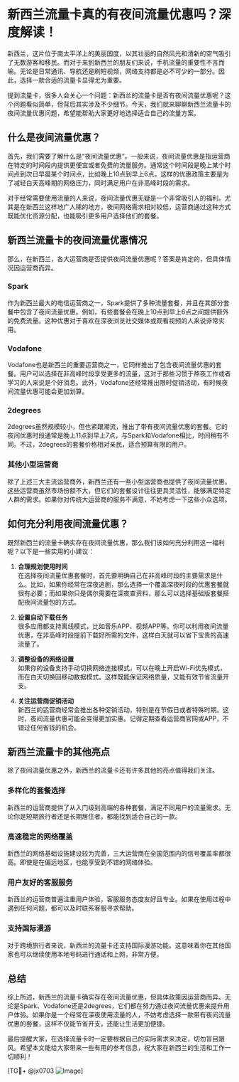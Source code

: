 # 新西兰流量卡真的有夜间流量优惠吗？深度解读！

新西兰，这片位于南太平洋上的美丽国度，以其壮丽的自然风光和清新的空气吸引了无数游客和移民。而对于来到新西兰的朋友们来说，手机流量的重要性不言而喻。无论是日常通讯、导航还是刷短视频，网络支持都是必不可少的一部分。因此，选择一款合适的流量卡显得尤为重要。

提到流量卡，很多人会关心一个问题：新西兰的流量卡是否有夜间流量优惠呢？这个问题看似简单，但背后其实涉及不少细节。今天，我们就来聊聊新西兰流量卡的夜间流量优惠问题，希望能帮助大家更好地选择适合自己的流量方案。

## 什么是夜间流量优惠？

首先，我们需要了解什么是“夜间流量优惠”。一般来说，夜间流量优惠是指运营商在特定的时间段内提供更便宜或者免费的流量服务。通常这个时间段是晚上某个时间点到次日早晨某个时间点，比如晚上10点到早上6点。这样的优惠政策主要是为了减轻白天高峰期的网络压力，同时满足用户在非高峰时段的需求。

对于经常需要使用流量的人来说，夜间流量优惠无疑是一个非常吸引人的福利。尤其是在新西兰这样地广人稀的地方，夜间网络需求相对较低，运营商通过这种方式既能优化资源分配，也能吸引更多用户选择他们的套餐。

## 新西兰流量卡的夜间流量优惠情况

那么，在新西兰，各大运营商是否提供夜间流量优惠呢？答案是肯定的，但具体情况因运营商而异。

### Spark
作为新西兰最大的电信运营商之一，Spark提供了多种流量套餐，并且在其部分套餐中包含了夜间流量优惠。例如，有些套餐会在晚上10点到早上6点之间提供额外的免费流量。这种优惠对于喜欢在深夜浏览社交媒体或观看视频的人来说非常实用。

### Vodafone
Vodafone也是新西兰的重要运营商之一，它同样推出了包含夜间流量优惠的套餐。用户可以选择在非高峰时段享受更多的流量，这对于那些习惯于熬夜工作或者学习的人来说是个好消息。此外，Vodafone还经常推出限时促销活动，有时候夜间流量优惠可能会更加划算。

### 2degrees
2degrees虽然规模较小，但也紧跟潮流，推出了带有夜间流量优惠的套餐。它的夜间优惠时段通常是晚上11点到早上7点，与Spark和Vodafone相比，时间稍有不同。不过，2degrees的套餐价格相对亲民，适合预算有限的用户。

### 其他小型运营商
除了上述三大主流运营商外，新西兰还有一些小型运营商也提供了夜间流量优惠。这些运营商虽然市场份额不大，但它们的套餐设计往往更具灵活性，能够满足特定人群的需求。如果你对传统大运营商的服务不满意，不妨考虑一下这些小众选项。

## 如何充分利用夜间流量优惠？

既然新西兰的流量卡确实存在夜间流量优惠，那么我们该如何充分利用这一福利呢？以下是一些实用的小建议：

1. **合理规划使用时间**  
   在选择夜间流量优惠套餐时，首先要明确自己在非高峰时段的主要需求是什么。比如，如果你经常在深夜追剧，那么选择一个覆盖深夜时段的优惠套餐就很有必要；而如果你只是偶尔需要在深夜查资料，那么可以选择基础版套餐搭配夜间流量包的方式。

2. **设置自动下载任务**  
   很多应用都支持离线模式，比如音乐APP、视频APP等。你可以利用夜间流量优惠，在非高峰时段提前下载好所需的文件，这样白天就可以省下宝贵的高速流量了。

3. **调整设备的网络设置**  
   如果你的设备支持手动切换网络连接模式，可以在晚上开启Wi-Fi优先模式，而在白天切换回移动数据模式。这样既能保证网络质量，又能有效节省流量开支。

4. **关注运营商促销活动**  
   新西兰的运营商经常会推出各种促销活动，特别是在节假日或者特殊时期。这时，夜间流量优惠可能会变得更加实惠。记得定期查看运营商官网或APP，不错过任何省钱的机会。

## 新西兰流量卡的其他亮点

除了夜间流量优惠之外，新西兰的流量卡还有许多其他的亮点值得我们关注。

### 多样化的套餐选择
新西兰的运营商提供了从入门级到高端的各种套餐，满足不同用户的流量需求。无论你是短期旅行者还是长期居住者，都能找到适合自己的一款。

### 高速稳定的网络覆盖
新西兰的网络基础设施建设较为完善，三大运营商在全国范围内的信号覆盖率都很高。即使是在偏远地区，也能享受到不错的网络体验。

### 用户友好的客服服务
新西兰的运营商普遍注重用户体验，客服服务态度友好且专业。如果在使用过程中遇到任何问题，都可以及时联系客服寻求帮助。

### 支持国际漫游
对于跨境旅行者来说，新西兰的流量卡还支持国际漫游功能。这意味着你在其他国家也可以继续使用本地号码进行通话和上网，非常方便。

## 总结

综上所述，新西兰的流量卡确实存在夜间流量优惠，但具体政策因运营商而异。无论是Spark、Vodafone还是2degrees，它们都在努力通过夜间流量优惠来提升用户体验。如果你是一个经常在深夜使用流量的人，不妨考虑选择一款带有夜间流量优惠的套餐，这样不仅能节省开支，还能让生活更加便捷。

最后提醒大家，在选择流量卡时一定要根据自己的实际需求来决定，切勿盲目跟风。希望本文能给大家带来一些有用的参考信息，祝大家在新西兰的生活和工作一切顺利！

[TG💪+ @jx0703 ![Image](https://github.com/user-attachments/assets/dbca1d08-cadb-493c-b0ec-ad6f7a83f270)]